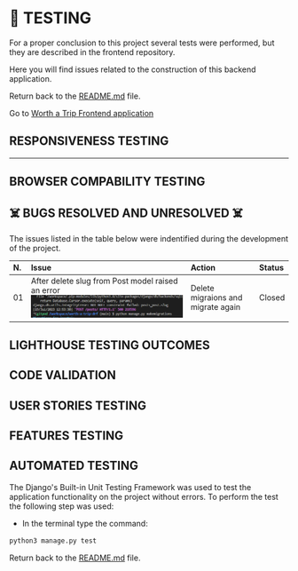 # 🚀 TESTING

For a proper conclusion to this project several tests were performed, but they are described in the frontend repository.

Here you will find issues related to the construction of this backend application.

Return back to the [README.md](README.md) file.

Go to [Worth a Trip Frontend application](https://github.com/luandretta/worth-a-trip-frontend)

## RESPONSIVENESS TESTING

- - -

## BROWSER COMPABILITY TESTING

## ☠️ BUGS RESOLVED AND UNRESOLVED ☠️

The issues listed in the table below were indentified during the development of the project.

|N.| Issue |  Action | Status | 
|:---|:--- |:--- |:--- |
|01| After delete slug from Post model raised an error ![Bug 01](documentation/bugs/bug1.png) | Delete migraions and migrate again | Closed | 

## LIGHTHOUSE TESTING OUTCOMES

## CODE VALIDATION

## USER STORIES TESTING

## FEATURES TESTING

## AUTOMATED TESTING

The Django's Built-in Unit Testing Framework was used to test the application functionality on the project without errors.
To perform the test the following step was used:
- In the terminal type the command:

```bash
python3 manage.py test
```


Return back to the [README.md](README.md) file.